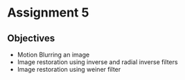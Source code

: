 # Assignment 5

## Objectives

* Motion Blurring an image
* Image restoration using inverse and radial inverse filters
* Image restoration using weiner filter

